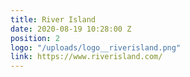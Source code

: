 ```yaml
---
title: River Island
date: 2020-08-19 10:28:00 Z
position: 2
logo: "/uploads/logo__riverisland.png"
link: https://www.riverisland.com/
---
```


